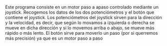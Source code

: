Este programa consiste en un motor paso a apaso controlado mediante un joystick.
Recogemos los datos de los dos potenciómetros y el botón que contiene el joystick.
Los potenciómetros del joystick sirven para la dirección y la velocidad, es decir, que según lo movamos a izquierda o derecha se mueve en dicha dirección y si lo movemos arriba o abajo, se mueve más rápido o más lento.
El botón sirve para moverlo un paso (por si querremos más precisión) ya que es un motor paso a paso
